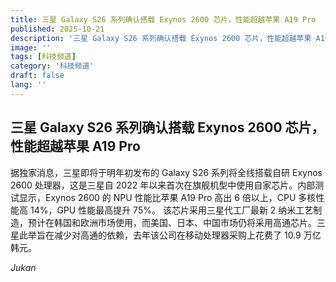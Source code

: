 ```yaml
---
title: 三星 Galaxy S26 系列确认搭载 Exynos 2600 芯片，性能超越苹果 A19 Pro
published: 2025-10-21
description: '三星 Galaxy S26 系列确认搭载 Exynos 2600 芯片，性能超越苹果 A19 Pro'
image: ''
tags: [科技频道]
category: '科技频道'
draft: false
lang: ''
---
```


## 三星 Galaxy S26 系列确认搭载 Exynos 2600 芯片，性能超越苹果 A19 Pro

据独家消息，三星即将于明年初发布的 Galaxy S26 系列将全线搭载自研 Exynos 2600 处理器，这是三星自 2022 年以来首次在旗舰机型中使用自家芯片。内部测试显示，Exynos 2600 的 NPU 性能比苹果 A19 Pro 高出 6 倍以上，CPU 多核性能高 14%，GPU 性能最高提升 75%。
该芯片采用三星代工厂最新 2 纳米工艺制造，预计在韩国和欧洲市场使用，而美国、日本、中国市场仍将采用高通芯片。三星此举旨在减少对高通的依赖，去年该公司在移动处理器采购上花费了 10.9 万亿韩元。

*Jukan*

